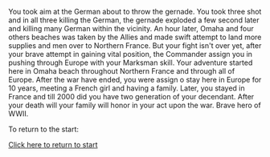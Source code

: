 You took aim at the German about to throw the gernade. You took three shot and in all three killing the German, the gernade exploded a few second later and killing many German within the vicinity. An hour later, Omaha and four others beaches was taken by the Allies and made swift attempt to land more supplies and men over to Northern France. But your fight isn't over yet, after your brave attempt in gaining vital position, the Commander assign you in pushing through Europe with your Marksman skill. Your adventure started here in Omaha beach throughout Northern France and through all of Europe. After the war have ended, you were assign o stay here in Europe for 10 years, meeting a French girl and having a family. Later, you stayed in France and till 2000 did you have two generation of your decendant. After your death will your family will honor in your act upon the war. Brave hero of WWII.

To return to the start:

[Click here to return to start](../D-Day.md)